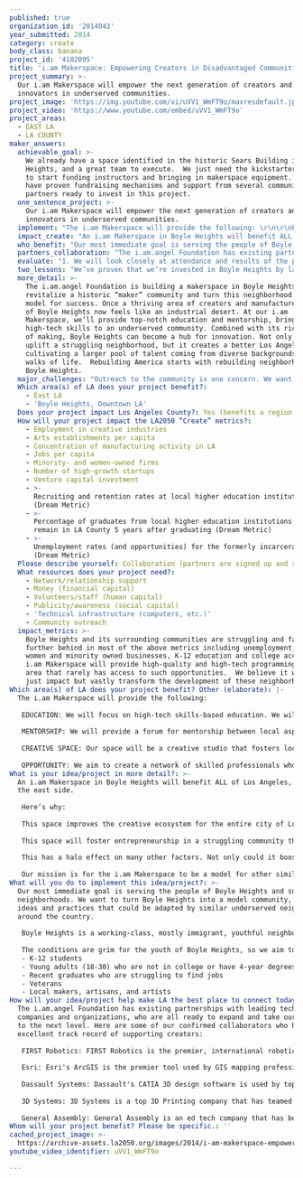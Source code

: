 ```yaml
---
published: true
organization_id: '2014043'
year_submitted: 2014
category: create
body_class: banana
project_id: '4102095'
title: 'i.am Makerspace: Empowering Creators in Disadvantaged Communities'
project_summary: >-
  Our i.am Makerspace will empower the next generation of creators and
  innovators in underserved communities.
project_image: 'https://img.youtube.com/vi/uVV1_WmFT9o/maxresdefault.jpg'
project_video: 'https://www.youtube.com/embed/uVV1_WmFT9o'
project_areas:
  - EAST LA
  - LA COUNTY
maker_answers:
  achievable_goal: >-
    We already have a space identified in the historic Sears Building in Boyle
    Heights, and a great team to execute.  We just need the kickstarter capital
    to start funding instructors and bringing in makerspace equipment.  We also
    have proven fundraising mechanisms and support from several community
    partners ready to invest in this project.  
  one_sentence_project: >-
    Our i.am Makerspace will empower the next generation of creators and
    innovators in underserved communities.
  implement: "The i.am Makerspace will provide the following: \r\n\r\nEDUCATION: We will focus on high-tech skills-based education. We will provide classes and workshops in coding, app development, robotics, product design, 3D printing, prototyping, web development, graphic design, entrepreneurship and business plan formation.  \r\n\r\nMENTORSHIP: We will provide a forum for mentorship between local aspiring entrepreneurs and experienced business experts. Through will.i.am’s support, our team is well-connected to the worlds of entertainment, technology, philanthropy, and investment not just in Los Angeles but on an international level.  We can attract world-class experts to share their knowledge with our i.am Makers. \r\n\r\nCREATIVE SPACE:  Our space will be a creative studio that fosters local innovation.  We will provide coworking space to locally-focused startups, as well as studio space to promising local artists and artisans. We will also dedicate space for K-12 students to play and learn through STEM activities, host several neighborhood FIRST robotics teams, and host hackathons.  It will be a space for the cross-pollination of ideas that leads to innovation. \r\n\r\nOPPORTUNITY:  We aim to create a network of skilled professionals who are capable of creating jobs in tech and startups, not just in Boyle Heights but for the entire city of Los Angeles. "
  impact_create: "An i.am Makerspace in Boyle Heights will benefit ALL of Los Angeles, not just the east side. \r\n\r\nHere’s why: \r\n\r\nThis space improves the creative ecosystem for the entire city of Los Angeles, by fostering a larger and more diverse pool of entrepreneurial talent. The future needs solutions that involve innovation from everyone.\r\n\r\nThis space will foster entrepreneurship in a struggling community that is burdened with crime, violence, and unemployment. By providing education and opportunity, we will empower local residents to gain the high-demand and high-paying skills needed to work in tech, or even create their own tech companies.\r\n\r\nThis has a halo effect on many other factors. Not only could it boost the local economy, creating jobs for local young people, but they will also be more likely to stay in the neighborhoods and continue to improve them. It could reduce crime and violence, and increase safety in these struggling neighborhoods and surrounding areas. \r\n\r\nOur mission is for the i.am Makerspace to be a model for other similar communities around the world. "
  who_benefit: "Our most immediate goal is serving the people of Boyle Heights and surrounding neighborhoods. We want to turn Boyle Heights into a model community, with ideas and practices that could be adapted by similar underserved neighborhoods around the country.  \r\n\r\nBoyle Heights is a working-class, mostly immigrant, youthful neighborhood of almost 100,000 residents. The district has over 20 public schools, many of which have a reputation of being “dropout factories.”  Just 5% of Boyle Heights residents aged 25 and older had earned a four-year degree by 2000, an abysmally low percentage for the city. \r\n\r\nThe conditions are grim for the youth of Boyle Heights, so we aim to serve primarily students and young adults including: \r\n-\tK-12 students \r\n-\tYoung adults (18-30) who are not in college or have 4-year degrees\r\n-\tRecent graduates who are struggling to find jobs \r\n-\tVeterans \r\n-\tLocal makers, artisans, and artists "
  partners_collaboration: "The i.am.angel Foundation has existing partnerships with leading tech companies and organizations, who are all ready to expand and take our programs to the next level.  Here are some of our confirmed collaborators who have an excellent track record of supporting creators: \r\n\r\nFIRST Robotics: FIRST Robotics is the premier, international robotics competition for K-12 students founded by inventor Dean Kamen.  i.am.angel recently founded and sponsored the first ever FIRST Robotics team at Roosevelt High School, and we have the structure and fundraising power to sponsor and support several more teams in Boyle Heights and surrounding neighborhoods.  We want the i.am Makerspace to be a hub for local FIRST teams.   \r\n\r\nEsri: Esri's ArcGIS is the premier tool used by GIS mapping professionals all over the world. We've teamed up with Esri to teach Boyle Heights students how to use sophisticated ArcGIS software to map their own data to highlight issues such as gang violence, pollution, and health and wellness. We're ready to provide the same training to anyone interested in becoming a GIS data scientist, which doesn't require an advanced degree, and can open up a new world of job opportunities. \r\n\r\nDassault Systems: Dassault's CATIA 3D design software is used by top aerospace and car companies such as Boeing and GM.  We teamed with Dassault to teach Boyle Heights students how to use this sophisticated industry software to design and prototype their own products such as electronics and musical instruments.\r\n\r\n3D Systems: 3D Systems is a top 3D Printing company that has teamed up with will.i.am on creative innovation.  They will be providing 3D printers to all i.am.angel program spaces in Boyle Heights. \r\n\r\nGeneral Assembly: General Assembly is an ed tech company that has been great supporters of our Hack for LA hackathons, and we'd love to team up with them to provide high-tech skills training such as web and app development to Boyle Heights residents. i.am.angel plans to subsidize the cost of these workshops in order to make classes more affordable for the Boyle Heights community.  "
  evaluate: "1. We will look closely at attendance and results of the program’s classes and events. We will survey participants of their experience, aiming for value, diversity and cross-pollination. \r\n\r\n2. We will track success stories and chronicle them in our website and other social media platforms. We will write articles and produce video content. \r\n\r\n3. We will monitor socioeconomic effects on the community, looking at factors such as the creation of local businesses and jobs. "
  two_lessons: "We’ve proven that we’re invested in Boyle Heights by launching the i.am College Track program, a successful after-school college readiness program which serves 300 high school students from Roosevelt High School.  \r\n\r\nWe’ve also learned what is possible from launching the first ever FIRST Robotics Team in Boyle Heights, despite much difficulty in working with the public school system. "
  more_detail: >-
    The i.am.angel Foundation is building a makerspace in Boyle Heights to
    revitalize a historic “maker” community and turn this neighborhood into a
    model for success. Once a thriving area of creators and manufacturers, much
    of Boyle Heights now feels like an industrial desert. At our i.am
    Makerspace, we’ll provide top-notch education and mentorship, bringing
    high-tech skills to an underserved community. Combined with its rich history
    of making, Boyle Heights can become a hub for innovation. Not only does
    uplift a struggling neighborhood, but it creates a better Los Angeles – by
    cultivating a larger pool of talent coming from diverse backgrounds and
    walks of life.  Rebuilding America starts with rebuilding neighborhoods like
    Boyle Heights.
  major_challenges: "Outreach to the community is one concern. We want to make sure we serve members of the community that do not normally have access to such maker and entrepreneurial opportunities.  As a working class immigrant community, there can be hesitation at first to explore something new, but we plan to community outreach through our students and their parents to build trust within the community.  \r\n\r\nGang violence is also a concern. The area of Boyle Heights is still known for violent gang-related activities and we worry about safe passage for our constituents, especially for students and young people. At our i.am Makerspace, we must guarantee a safe venue for our community members.  "
  Which area(s) of LA does your project benefit?:
    - East LA
    - 'Boyle Heights, Downtown LA'
  Does your project impact Los Angeles County?: Yes (benefits a region of LA County)
  How will your project impact the LA2050 “Create” metrics?:
    - Employment in creative industries
    - Arts establishments per capita
    - Concentration of manufacturing activity in LA
    - Jobs per capita
    - Minority- and women-owned firms
    - Number of high-growth startups
    - Venture capital investment
    - >-
      Recruiting and retention rates at local higher education institutions
      (Dream Metric)
    - >-
      Percentage of graduates from local higher education institutions that
      remain in LA County 5 years after graduating (Dream Metric)
    - >-
      Unemployment rates (and opportunities) for the formerly incarcerated
      (Dream Metric)
  Please describe yourself: Collaboration (partners are signed up and ready to hit the ground running!)
  What resources does your project need?:
    - Network/relationship support
    - Money (financial capital)
    - Volunteers/staff (human capital)
    - Publicity/awareness (social capital)
    - 'Technical infrastructure (computers, etc.)'
    - Community outreach
  impact_metrics: >-
    Boyle Heights and its surrounding communities are struggling and falling
    further behind in most of the above metrics including unemployment, crime,
    women and minority owned businesses, K-12 education and college access.  The
    i.am Makerspace will provide high-quality and high-tech programming to an
    area that rarely has access to such opportunities.  We believe it will not
    just impact but vastly transform the development of these neighborhoods.  
Which area(s) of LA does your project benefit? Other (elaborate): |-
  The i.am Makerspace will provide the following: 
   
   EDUCATION: We will focus on high-tech skills-based education. We will provide classes and workshops in coding, app development, robotics, product design, 3D printing, prototyping, web development, graphic design, entrepreneurship and business plan formation. 
   
   MENTORSHIP: We will provide a forum for mentorship between local aspiring entrepreneurs and experienced business experts. Through will.i.am’s support, our team is well-connected to the worlds of entertainment, technology, philanthropy, and investment not just in Los Angeles but on an international level. We can attract world-class experts to share their knowledge with our i.am Makers. 
   
   CREATIVE SPACE: Our space will be a creative studio that fosters local innovation. We will provide coworking space to locally-focused startups, as well as studio space to promising local artists and artisans. We will also dedicate space for K-12 students to play and learn through STEM activities, host several neighborhood FIRST robotics teams, and host hackathons. It will be a space for the cross-pollination of ideas that leads to innovation. 
   
   OPPORTUNITY: We aim to create a network of skilled professionals who are capable of creating jobs in tech and startups, not just in Boyle Heights but for the entire city of Los Angeles.
What is your idea/project in more detail?: >-
  An i.am Makerspace in Boyle Heights will benefit ALL of Los Angeles, not just
  the east side. 
   
   Here’s why: 
   
   This space improves the creative ecosystem for the entire city of Los Angeles, by fostering a larger and more diverse pool of entrepreneurial talent. The future needs solutions that involve innovation from everyone.
   
   This space will foster entrepreneurship in a struggling community that is burdened with crime, violence, and unemployment. By providing education and opportunity, we will empower local residents to gain the high-demand and high-paying skills needed to work in tech, or even create their own tech companies.
   
   This has a halo effect on many other factors. Not only could it boost the local economy, creating jobs for local young people, but they will also be more likely to stay in the neighborhoods and continue to improve them. It could reduce crime and violence, and increase safety in these struggling neighborhoods and surrounding areas. 
   
   Our mission is for the i.am Makerspace to be a model for other similar communities around the world.
What will you do to implement this idea/project?: >-
  Our most immediate goal is serving the people of Boyle Heights and surrounding
  neighborhoods. We want to turn Boyle Heights into a model community, with
  ideas and practices that could be adapted by similar underserved neighborhoods
  around the country. 
   
   Boyle Heights is a working-class, mostly immigrant, youthful neighborhood of almost 100,000 residents. The district has over 20 public schools, many of which have a reputation of being “dropout factories.” Just 5% of Boyle Heights residents aged 25 and older had earned a four-year degree by 2000, an abysmally low percentage for the city. 
   
   The conditions are grim for the youth of Boyle Heights, so we aim to serve primarily students and young adults including: 
   - K-12 students 
   - Young adults (18-30) who are not in college or have 4-year degrees
   - Recent graduates who are struggling to find jobs 
   - Veterans 
   - Local makers, artisans, and artists
How will your idea/project help make LA the best place to connect today? In LA2050?: >-
  The i.am.angel Foundation has existing partnerships with leading tech
  companies and organizations, who are all ready to expand and take our programs
  to the next level. Here are some of our confirmed collaborators who have an
  excellent track record of supporting creators: 
   
   FIRST Robotics: FIRST Robotics is the premier, international robotics competition for K-12 students founded by inventor Dean Kamen. i.am.angel recently founded and sponsored the first ever FIRST Robotics team at Roosevelt High School, and we have the structure and fundraising power to sponsor and support several more teams in Boyle Heights and surrounding neighborhoods. We want the i.am Makerspace to be a hub for local FIRST teams. 
   
   Esri: Esri's ArcGIS is the premier tool used by GIS mapping professionals all over the world. We've teamed up with Esri to teach Boyle Heights students how to use sophisticated ArcGIS software to map their own data to highlight issues such as gang violence, pollution, and health and wellness. We're ready to provide the same training to anyone interested in becoming a GIS data scientist, which doesn't require an advanced degree, and can open up a new world of job opportunities. 
   
   Dassault Systems: Dassault's CATIA 3D design software is used by top aerospace and car companies such as Boeing and GM. We teamed with Dassault to teach Boyle Heights students how to use this sophisticated industry software to design and prototype their own products such as electronics and musical instruments.
   
   3D Systems: 3D Systems is a top 3D Printing company that has teamed up with will.i.am on creative innovation. They will be providing 3D printers to all i.am.angel program spaces in Boyle Heights. 
   
   General Assembly: General Assembly is an ed tech company that has been great supporters of our Hack for LA hackathons, and we'd love to team up with them to provide high-tech skills training such as web and app development to Boyle Heights residents. i.am.angel plans to subsidize the cost of these workshops in order to make classes more affordable for the Boyle Heights community.
Whom will your project benefit? Please be specific.: ''
cached_project_image: >-
  https://archive-assets.la2050.org/images/2014/i-am-makerspace-empowering-creators-in-disadvantaged-communities/img.youtube.com/vi/uVV1_WmFT9o/maxresdefault.jpg
youtube_video_identifier: uVV1_WmFT9o

---
```

